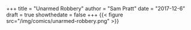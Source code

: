 +++
title = "Unarmed Robbery"
author = "Sam Pratt"
date = "2017-12-6"
draft = true
showthedate = false
+++
{{< figure src="/img/comics/unarmed-robbery.png" >}}